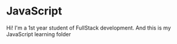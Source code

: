 # JavaScript
Hi! I'm a 1st year student of FullStack development. And this is my JavaScript learning folder

